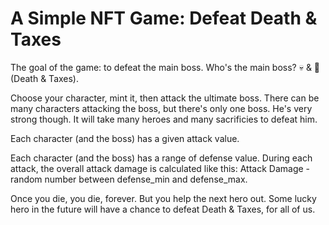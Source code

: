 # A Simple NFT Game: Defeat Death & Taxes

The goal of the game: to defeat the main boss. Who's the main boss? 💀 & 🧮 (Death & Taxes).

Choose your character, mint it, then attack the ultimate boss. There can be many characters attacking the boss, but there's only one boss. He's very strong though. It will take many heroes and many sacrificies to defeat him.

Each character (and the boss) has a given attack value.

Each character (and the boss) has a range of defense value. During each attack, the overall attack damage is calculated like this: Attack Damage - random number between defense_min and defense_max.

Once you die, you die, forever. But you help the next hero out. Some lucky hero in the future will have a chance to defeat Death & Taxes, for all of us.
